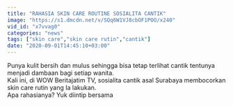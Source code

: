 ```yaml
---
title: "RAHASIA SKIN CARE ROUTINE SOSIALITA CANTIK"
image: "https://s1.dmcdn.net/v/SQq6W1VJ8cbOF1POO/x240"
vid_id: "x7vvag0"
categories: "news"
tags: ["skin care","skin care rutin","cantik"]
date: "2020-09-01T14:45:10+03:00"
---
```

Punya kulit bersih dan mulus sehingga bisa tetap terlihat cantik tentunya menjadi dambaan bagi setiap wanita.  <br>Kali ini, di WOW Beritajatim TV, sosialita cantik asal Surabaya membocorkan skin care rutin yang Ia lakukan.  <br>Apa rahasianya? Yuk diintip bersama
